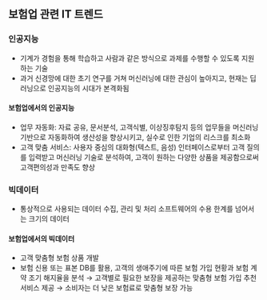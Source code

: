 ## 보험업 관련 IT 트렌드
### 인공지능
- 기계가 경험을 통해 학습하고 사람과 같은 방식으로 과제를 수행할 수 있도록 지원하는 기술
- 과거 신경망에 대한 초기 연구를 거쳐 머신러닝에 대한 관심이 높아지고, 현재는 딥러닝으로 인공지능의 시대가 본격화됨
#### 보험업에서의 인공지능
- 업무 자동화: 자료 공유, 문서분석, 고객식별, 이상징후탐지 등의 업무들을 머신러닝 기반으로 자동화하여 생산성을 향상시키고, 실수로 인한 기업의 리스크를 최소화
- 고객 맞춤 서비스: 사용자 중심의 대화형(텍스트, 음성) 인터페이스로부터 고객 질의를 입력받고 머신러닝 기술로 분석하여, 고객이 원하는 다양한 상품을 제공함으로써 고객편의성과 만족도 향상

### 빅데이터
- 통상적으로 사용되는 데이터 수집, 관리 및 처리 소프트웨어의 수용 한계를 넘어서는 크기의 데이터
#### 보험업에서의 빅데이터
- 고객 맞춤형 보험 상품 개발
- 보험 신용 또는 표본 DB를 활용, 고객의 생애주기에 따른 보험 가입 현황과 보험 계약 조기 해지율을 분석 → 고객별로 필요한 보장을 제공하는 맞춤형 보험 가입 추천 서비스 제공 → 소비자는 더 낮은 보험료로 맞춤형 보장 가능

